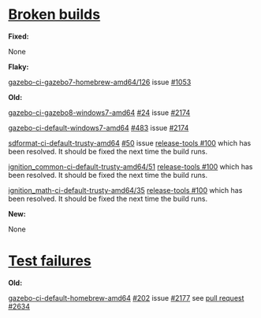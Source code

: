 # [Broken builds](http://build.osrfoundation.org/view/BuildCopFail/)

**Fixed:**

None

**Flaky:**

[gazebo-ci-gazebo7-homebrew-amd64/126](http://build.osrfoundation.org/view/main/view/BuildCopTests/job/gazebo-ci-gazebo7-homebrew-amd64/126/consoleFull) issue [#1053](https://bitbucket.org/osrf/gazebo/issues/1053/flaky-test-failure)

**Old:**

[gazebo-ci-gazebo8-windows7-amd64](http://build.osrfoundation.org/view/main/view/BuildCopFail/job/gazebo-ci-gazebo8-windows7-amd64) [#24](http://build.osrfoundation.org/view/main/view/BuildCopFail/job/gazebo-ci-gazebo8-windows7-amd64/24/) issue [#2174](https://bitbucket.org/osrf/gazebo/issues/2174/build-cop-windows-build-broken-cannot-find)

[gazebo-ci-default-windows7-amd64](http://build.osrfoundation.org/view/main/view/BuildCopFail/job/gazebo-ci-default-windows7-amd64/) [#483](http://build.osrfoundation.org/view/main/view/BuildCopFail/job/gazebo-ci-default-windows7-amd64/483/) issue [#2174](https://bitbucket.org/osrf/gazebo/issues/2174/build-cop-windows-build-broken-cannot-find)

[sdformat-ci-default-trusty-amd64](http://build.osrfoundation.org/view/main/view/BuildCopTests/job/sdformat-ci-default-trusty-amd64/) [#50](http://build.osrfoundation.org/view/main/view/BuildCopTests/job/sdformat-ci-default-trusty-amd64/50/) issue [release-tools #100](https://bitbucket.org/osrf/release-tools/issues/100/build-cop-sdformat-trusty-failed-to-fetch) which has been resolved. It should be fixed the next time the build runs.

[ignition_common-ci-default-trusty-amd64/51](http://build.osrfoundation.org/view/main/view/BuildCopFail/job/ignition_common-ci-default-trusty-amd64/51/) [release-tools #100](https://bitbucket.org/osrf/release-tools/issues/100/build-cop-sdformat-trusty-failed-to-fetch) which has been resolved. It should be fixed the next time the build runs.

[ignition_math-ci-default-trusty-amd64/35](http://build.osrfoundation.org/view/main/view/BuildCopFail/job/ignition_math-ci-default-trusty-amd64/35/) [release-tools #100](https://bitbucket.org/osrf/release-tools/issues/100/build-cop-sdformat-trusty-failed-to-fetch) which has been resolved. It should be fixed the next time the build runs.

**New:**

None

# [Test failures](http://build.osrfoundation.org/view/BuildCopTests/)

**Old:**

[gazebo-ci-default-homebrew-amd64](http://build.osrfoundation.org/view/main/view/BuildCopFail/job/gazebo-ci-default-homebrew-amd64) [#202](http://build.osrfoundation.org/view/main/view/BuildCopFail/job/gazebo-ci-default-homebrew-amd64/202/) issue [#2177](https://bitbucket.org/osrf/gazebo/issues/2177) see [pull request #2634](https://bitbucket.org/osrf/gazebo/pull-requests/2634/fix-examples-compilation-2177)